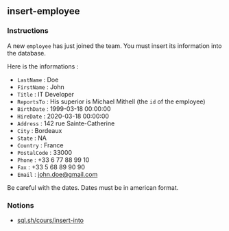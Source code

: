 ## insert-employee

### Instructions

A new `employee` has just joined the team. You must insert its information into the database.

Here is the informations :

- `LastName` : Doe
- `FirstName` : John
- `Title` : IT Developer
- `ReportsTo` : His superior is Michael Mithell (the `id` of the employee)
- `BirthDate` : 1999-03-18 00:00:00
- `HireDate` : 2020-03-18 00:00:00
- `Address` : 142 rue Sainte-Catherine
- `City` : Bordeaux
- `State` : NA
- `Country` : France
- `PostalCode` : 33000
- `Phone` : +33 6 77 88 99 10
- `Fax` : +33 5 68 89 90 90
- `Email` : john.doe@gmail.com

Be careful with the dates. Dates must be in american format.

### Notions

- [sql.sh/cours/insert-into](https://sql.sh/cours/insert-into)
